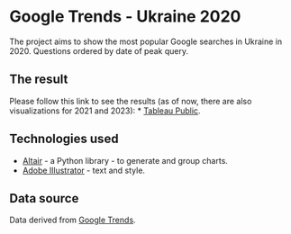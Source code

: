 # Google Trends - Ukraine 2020

The project aims to show the most popular Google searches in Ukraine in 2020. Questions ordered by date of peak query.

## The result

Please follow this link to see the results (as of now, there are also visualizations for 2021 and 2023): * [Tableau Public](https://public.tableau.com/app/profile/viktoriia.yuzkiv/viz/GoogleTrendsinUkraine/GoogleTrends2022).


## Technologies used

* [Altair](https://altair-viz.github.io/getting_started/overview.html) - a Python library - to generate and group charts.
* [Adobe Illustrator](https://www.adobe.com/uk/products/illustrator.html) - text and style.


## Data source

Data derived from [Google Trends](https://trends.google.com/trends/yis/2020/UA/).

